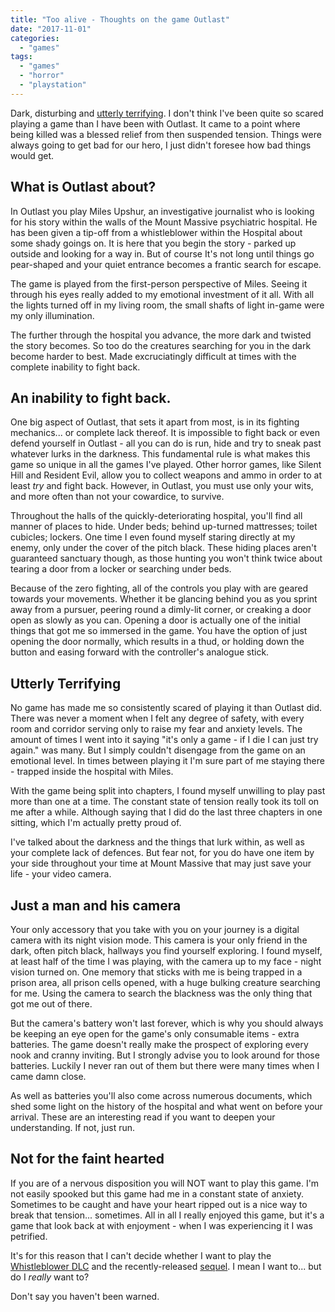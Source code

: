 ```yaml
---
title: "Too alive - Thoughts on the game Outlast"
date: "2017-11-01"
categories: 
  - "games"
tags: 
  - "games"
  - "horror"
  - "playstation"
---
```


Dark, disturbing and [utterly terrifying](https://store.playstation.com/#!/en-gb/games/outlast/cid=EP4467-CUSA00409_00-OUTLAST000000000). I don't think I've been quite so scared playing a game than I have been with Outlast. It came to a point where being killed was a blessed relief from then suspended tension. Things were always going to get bad for our hero, I just didn't foresee how bad things would get.

## What is Outlast about?

In Outlast you play Miles Upshur, an investigative journalist who is looking for his story within the walls of the Mount Massive psychiatric hospital. He has been given a tip-off from a whistleblower within the Hospital about some shady goings on. It is here that you begin the story - parked up outside and looking for a way in. But of course It's not long until things go pear-shaped and your quiet entrance becomes a frantic search for escape.

The game is played from the first-person perspective of Miles. Seeing it through his eyes really added to my emotional investment of it all. With all the lights turned off in my living room, the small shafts of light in-game were my only illumination.

The further through the hospital you advance, the more dark and twisted the story becomes. So too do the creatures searching for you in the dark become harder to best. Made excruciatingly difficult at times with the complete inability to fight back.

## An inability to fight back.

One big aspect of Outlast, that sets it apart from most, is in its fighting mechanics... or complete lack thereof. It is impossible to fight back or even defend yourself in Outlast - all you can do is run, hide and try to sneak past whatever lurks in the darkness. This fundamental rule is what makes this game so unique in all the games I've played. Other horror games, like Silent Hill and Resident Evil, allow you to collect weapons and ammo in order to at least _try_ and fight back. However, in Outlast, you must use only your wits, and more often than not your cowardice, to survive.

Throughout the halls of the quickly-deteriorating hospital, you'll find all manner of places to hide. Under beds; behind up-turned mattresses; toilet cubicles; lockers. One time I even found myself staring directly at my enemy, only under the cover of the pitch black. These hiding places aren't guaranteed sanctuary though, as those hunting you won't think twice about tearing a door from a locker or searching under beds.

Because of the zero fighting, all of the controls you play with are geared towards your movements. Whether it be glancing behind you as you sprint away from a pursuer, peering round a dimly-lit corner, or creaking a door open as slowly as you can. Opening a door is actually one of the initial things that got me so immersed in the game. You have the option of just opening the door normally, which results in a thud, or holding down the button and easing forward with the controller's analogue stick.

## Utterly Terrifying

No game has made me so consistently scared of playing it than Outlast did. There was never a moment when I felt any degree of safety, with every room and corridor serving only to raise my fear and anxiety levels. The amount of times I went into it saying "it's only a game - if I die I can just try again." was many. But I simply couldn't disengage from the game on an emotional level. In times between playing it I'm sure part of me staying there - trapped inside the hospital with Miles.

With the game being split into chapters, I found myself unwilling to play past more than one at a time. The constant state of tension really took its toll on me after a while. Although saying that I did do the last three chapters in one sitting, which I'm actually pretty proud of.

I've talked about the darkness and the things that lurk within, as well as your complete lack of defences. But fear not, for you do have one item by your side throughout your time at Mount Massive that may just save your life - your video camera.

## Just a man and his camera

Your only accessory that you take with you on your journey is a digital camera with its night vision mode. This camera is your only friend in the dark, often pitch black, hallways you find yourself exploring. I found myself, at least half of the time I was playing, with the camera up to my face - night vision turned on. One memory that sticks with me is being trapped in a prison area, all prison cells opened, with a huge bulking creature searching for me. Using the camera to search the blackness was the only thing that got me out of there.

But the camera's battery won't last forever, which is why you should always be keeping an eye open for the game's only consumable items - extra batteries. The game doesn't really make the prospect of exploring every nook and cranny inviting. But I strongly advise you to look around for those batteries. Luckily I never ran out of them but there were many times when I came damn close.

As well as batteries you'll also come across numerous documents, which shed some light on the history of the hospital and what went on before your arrival. These are an interesting read if you want to deepen your understanding. If not, just run.

## Not for the faint hearted

If you are of a nervous disposition you will NOT want to play this game. I'm not easily spooked but this game had me in a constant state of anxiety. Sometimes to be caught and have your heart ripped out is a nice way to break that tension... sometimes. All in all I really enjoyed this game, but it's a game that look back at with enjoyment - when I was experiencing it I was petrified.

It's for this reason that I can't decide whether I want to play the [Whistleblower DLC](https://store.playstation.com/#!/en-gb/games/addons/outlast-whistleblower/cid=EP4467-CUSA00409_00-OUTLASTDLC000000) and the recently-released [sequel](https://store.playstation.com/#!/en-gb/games/outlast-2/cid=EP4467-CUSA06633_00-OUTLAST200000000). I mean I want to... but do I _really_ want to?

Don't say you haven't been warned.
